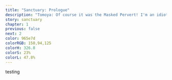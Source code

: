 ```yaml
---
title: "Sanctuary: Prologue"
description: "Tomoya: Of course it was the Masked Pervert! I'm an idiot for thinking that your hair was some mystical object!"
story: sanctuary
chapter: 1
previous: false
next: 2
color: 965e7d
colorRGB: 150,94,125
colorH: 326.8
colorS: 23%
colorL: 47.8%
---
```


testing
